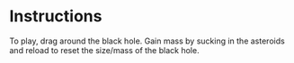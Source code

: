 # Instructions

To play, drag around the black hole. Gain mass by sucking in the asteroids and reload to reset the size/mass of the black hole.
